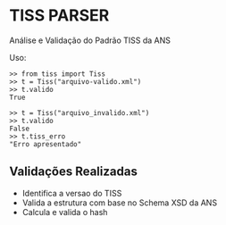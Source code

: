 # TISS PARSER
Análise e Validação do Padrão TISS da ANS

Uso:
```
>> from tiss import Tiss
>> t = Tiss("arquivo-valido.xml")
>> t.valido
True

>> t = Tiss("arquivo_invalido.xml")
>> t.valido
False
>> t.tiss_erro
"Erro apresentado"
```

## Validações Realizadas
- Identifica a versao do TISS
- Valida a estrutura com base no Schema XSD da ANS
- Calcula e valida o hash

